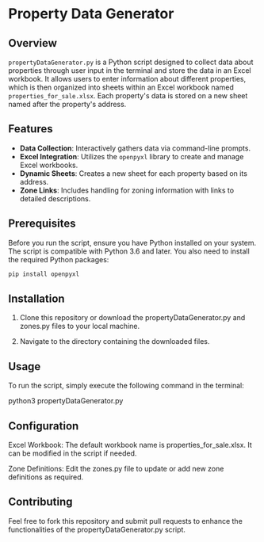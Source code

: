# Property Data Generator

## Overview
`propertyDataGenerator.py` is a Python script designed to collect data about properties through user input in the terminal and store the data in an Excel workbook. It allows users to enter information about different properties, which is then organized into sheets within an Excel workbook named `properties_for_sale.xlsx`. Each property's data is stored on a new sheet named after the property's address.

## Features
- **Data Collection**: Interactively gathers data via command-line prompts.
- **Excel Integration**: Utilizes the `openpyxl` library to create and manage Excel workbooks.
- **Dynamic Sheets**: Creates a new sheet for each property based on its address.
- **Zone Links**: Includes handling for zoning information with links to detailed descriptions.

## Prerequisites
Before you run the script, ensure you have Python installed on your system. The script is compatible with Python 3.6 and later. You also need to install the required Python packages:

```bash
pip install openpyxl
```

## Installation
1. Clone this repository or download the propertyDataGenerator.py and zones.py files to your local machine.

2. Navigate to the directory containing the downloaded files.

## Usage

To run the script, simply execute the following command in the terminal:

python3 propertyDataGenerator.py

## Configuration

Excel Workbook: The default workbook name is properties_for_sale.xlsx. It can be modified in the script if needed.

Zone Definitions: Edit the zones.py file to update or add new zone definitions as required.

## Contributing

Feel free to fork this repository and submit pull requests to enhance the functionalities of the propertyDataGenerator.py script.